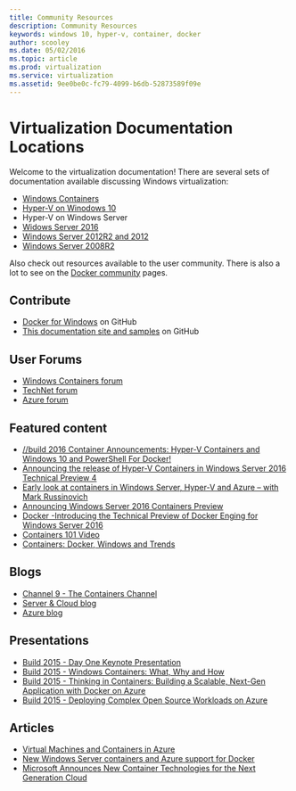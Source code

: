 ```yaml
---
title: Community Resources 
description: Community Resources 
keywords: windows 10, hyper-v, container, docker
author: scooley
ms.date: 05/02/2016
ms.topic: article
ms.prod: virtualization
ms.service: virtualization
ms.assetid: 9ee0be0c-fc79-4099-b6db-52873589f09e
---
```


# Virtualization Documentation Locations
Welcome to the virtualization documentation!  There are several sets of documentation available discussing Windows virtualization:
* [Windows Containers](https://docs.microsoft.com/virtualization/windowscontainers/)
* [Hyper-V on Winodows 10](https://docs.microsoft.com/virtualization/hyper-v-on-windows/)
* Hyper-V on Windows Server
 * [Widows Server 2016](https://technet.microsoft.com/windows-server-docs/compute/hyper-v/)
 * [Windows Server 2012R2 and 2012](https://technet.microsoft.com/library/mt169373(v=ws.11).aspx)
 * [Windows Server 2008R2](https://technet.microsoft.com/en-us/library/cc753637(v=ws.10).aspx)

Also check out resources available to the user community. There is also a lot to see on the [Docker community](https://www.docker.com/community/participate/) pages.

## Contribute
* [Docker for Windows](https://github.com/Microsoft/docker) on GitHub
* [This documentation site and samples](https://github.com/Microsoft/Virtualization-Documentation) on GitHub

## User Forums 
* [Windows Containers forum](https://social.msdn.microsoft.com/Forums/en-US/home?forum=windowscontainers) 
* [TechNet forum](https://social.technet.microsoft.com/Forums/windowsserver/en-US/home "TechNet Forums")
* [Azure forum](http://azure.microsoft.com/en-us/support/forums/)


## Featured content
* [//build 2016 Container Announcements: Hyper-V Containers and Windows 10 and PowerShell For Docker!](https://blogs.technet.microsoft.com/virtualization/2016/04/01/build-2016-container-announcements-hyper-v-containers-and-windows-10-and-powershell-for-docker/)
* [Announcing the release of Hyper-V Containers in Windows Server 2016 Technical Preview 4](http://blogs.technet.com/b/virtualization/archive/2015/11/19/announcing-the-release-of-hyper-v-containers-in-windows-server-2016-technical-preview-4.aspx)
* [Early look at containers in Windows Server, Hyper-V and Azure – with Mark Russinovich](https://youtu.be/YoA_MMlGPRc)
* [Announcing Windows Server 2016 Containers Preview](http://weblogs.asp.net/scottgu/announcing-windows-server-2016-containers-preview)
* [Docker -Introducing the Technical Preview of Docker Enging for Windows Server 2016](http://blog.docker.com/2015/08/tp-docker-engine-windows-server-2016/)
* [Containers 101 Video](https://channel9.msdn.com/Blogs/containers/Containers-101-with-Microsoft-and-Docker)
* [Containers: Docker, Windows and Trends](http://azure.microsoft.com/blog/2015/08/17/containers-docker-windows-and-trends/)

## Blogs 
* [Channel 9 - The Containers Channel](https://channel9.msdn.com/Blogs/containers)
* [Server & Cloud blog](http://blogs.technet.com/b/server-cloud/)
* [Azure blog](http://azure.microsoft.com/blog/)

## Presentations
* [Build 2015 - Day One Keynote Presentation](http://channel9.msdn.com/Events/Build/2015/KEY01)
* [Build 2015 - Windows Containers: What, Why and How](http://channel9.msdn.com/events/Build/2015/2-704)
* [Build 2015 - Thinking in Containers: Building a Scalable, Next-Gen Application with Docker on Azure](http://channel9.msdn.com/events/Build/2015/2-683)
* [Build 2015 - Deploying Complex Open Source Workloads on Azure](http://channel9.msdn.com/Events/Build/2015/2-732)

## Articles 
* [Virtual Machines and Containers in Azure](https://azure.microsoft.com/en-us/documentation/articles/virtual-machines-vms-containers/)
* [New Windows Server containers and Azure support for Docker](http://azure.microsoft.com/blog/2014/10/15/new-windows-server-containers-and-azure-support-for-docker/)
* [Microsoft Announces New Container Technologies for the Next Generation Cloud](http://blogs.technet.com/b/server-cloud/archive/2015/04/08/microsoft-announces-new-container-technologies-for-the-next-generation-cloud.aspx)
